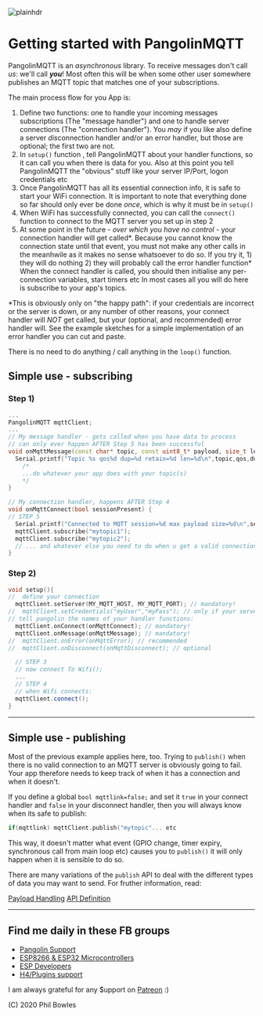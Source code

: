 ![plainhdr](../assets/pangoplain.jpg)
# Getting started with PangolinMQTT

PangolinMQTT is an *asynchronous* library. To receive messages don't call *us*: we'll call ***you***! Most often this will be when some other user somewhere publishes an MQTT topic that matches one of your subscriptions.

The main process flow for you App is:

1) Define two functions: one to handle your incoming messages subscriptions (The "message handler")
   and one to handle server connections (The "connection handler"). You *may* if you like also define
   a server *dis*connection handler and/or an error handler, but those are optional; the first two are not.
2) In `setup()` function , tell PangolinMQTT about your handler functions, so it can call you when there is data for you.
   Also at this point you tell PangolinMQTT the "obvious" stuff like your server IP/Port, logon credentials etc
3) Once PangolinMQTT has all its essential connection info, it is safe to start your WiFi connection.
   It is important to note that everything done so far should only ever be done *once*, which is why it must be in `setup()`
4) When WiFi has successfully connected, you can call the `connect()` function to connect to the MQTT server you set up in step 2
5) At some point in the future - *over which you have no control* - your connection handler will get called*. 
   Because you cannot know the connection state until that event, you must not make any other calls in the meanhwile
   as it makes no sense whatsoever to do so. If you try it, 1) they will do nothing  2) they will probably call the error handler function*
   When the connect handler is called, you should then initialise any per-connection variables, start timers etc 
   In most cases all you will do here is subscribe to your app's topics.

  *This is obviously only on "the happy path": if your credentials are incorrect or the server is down, or any number of other reasons, your connect handler will *NOT* get called, but your (optional, and recommended) error handler will. See the example sketches for a simple implementation of an error handler you can cut and paste.

There is no need to do anything / call anything in the `loop()` function.

## Simple use - subscribing

### Step 1)

```cpp
...
PangolinMQTT mqttClient;
...
// My message handler - gets called when you have data to process
// can only ever happen AFTER Step 5 has been successful
void onMqttMessage(const char* topic, const uint8_t* payload, size_t len,uint8_t qos,bool retain,bool dup) {
  Serial.printf("Topic %s qos%d dup=%d retain=%d len=%d\n",topic,qos,dup,retain,len);
    /*
    ...do whatever your app does with your topic(s)
    */
}

// My connection handler, happens AFTER Step 4
void onMqttConnect(bool sessionPresent) {
// STEP 5
  Serial.printf("Connected to MQTT session=%d max payload size=%d\n",sessionPresent,mqttClient.getMaxPayloadSize());
  mqttClient.subscribe("mytopic1");
  mqttClient.subscribe("mytopic2");
  // ... and whatever else you need to do when u get a valid connection
}

```

### Step 2)

```cpp
void setup(){
//  define your connection
  mqttClient.setServer(MY_MQTT_HOST, MY_MQTT_PORT); // mandatory!
//  mqttClient.setCredentials("myUser","myPass"); // only if your server requires them
// tell pangolin the names of your handler functions:
  mqttClient.onConnect(onMqttConnect); // mandatory!
  mqttClient.onMessage(onMqttMessage); // mandatory!
//  mqttClient.onError(onMqttError); // recommended
//  mqttClient.onDisconnect(onMqttDisconnect); // optional

  // STEP 3
  // now connect To Wifi();
  ...
  // STEP 4
  // when Wifi connects:
  mqttClient.connect();
}
```

---

## Simple use - publishing

Most of the previous example applies here, too. Trying to `publish()` when there is no valid connection to an MQTT server is obviously going to fail. Your app therefore needs to keep track of when it has a connection and when it doesn't.

If you define a global `bool mqttlink=false;` and set it `true` in your connect handler and `false` in your disconnect handler, then you will always know when its safe to publish:

```cpp
if(mqttlink) mqttClient.publish("mytopic"... etc
```

This way, it doesn't matter what event (GPIO change, timer expiry, synchronous call from main loop etc) causes you to `publish()` it will only happen when it is sensible to do so.

There are many variations of the `publish` API to deal with the different types of data you may want to send. For fruther information, read:

[Payload Handling](pl.md)
[API Definition](api.md)

---

## Find me daily in these FB groups

* [Pangolin Support](https://www.facebook.com/groups/pangolinmqtt/)
* [ESP8266 & ESP32 Microcontrollers](https://www.facebook.com/groups/2125820374390340/)
* [ESP Developers](https://www.facebook.com/groups/ESP8266/)
* [H4/Plugins support](https://www.facebook.com/groups/h4plugins)

I am always grateful for any $upport on [Patreon](https://www.patreon.com/esparto) :)


(C) 2020 Phil Bowles
